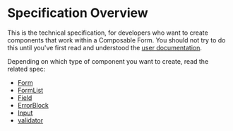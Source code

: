 # Specification Overview

This is the technical specification, for developers who want to create components that work within a Composable Form. You should not try to do this until you've first read and understood the [user documentation](user.md).

Depending on which type of component you want to create, read the related spec:

- [Form](spec/form.md)
- [FormList](spec/list.md)
- [Field](spec/field.md)
- [ErrorBlock](spec/errors.md)
- [Input](spec/input.md)
- [validator](spec/validation.md)
